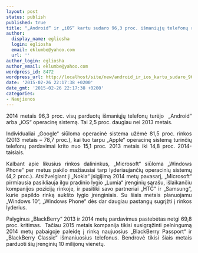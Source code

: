 ```yaml
---
layout: post
status: publish
published: true
title: "„Android“ ir „iOS“ kartu sudaro 96,3 proc. išmaniųjų telefonų rinkos"
author:
  display_name: egliosha
  login: egliosha
  email: eklumbe@yahoo.com
  url: ''
author_login: egliosha
author_email: eklumbe@yahoo.com
wordpress_id: 8472
wordpress_url: http://localhost/site/new/android_ir_ios_kartu_sudaro_963_proc_ismaniuju_telefonu_rinkos/
date: '2015-02-26 22:17:38 +0200'
date_gmt: '2015-02-26 22:17:38 +0200'
categories:
- Naujienos
---
```

<p style="text-align: justify;">
	2014 metais 96,3 proc. visų parduotų i&scaron;maniųjų telefonų turėjo &nbsp;&bdquo;Android&ldquo; arba &bdquo;iOS&ldquo; operacinę sistemą. Tai 2,5 proc. daugiau nei 2013 metais.</p>
<p style="text-align: justify;">
	Individualiai &bdquo;Google&ldquo; siūloma operacinė sistema užėmė 81,5 proc. rinkos (2013 metais &ndash; 78,7 proc.), kai tuo tarpu &bdquo;Apple&ldquo; operacinę sistemą turinčių telefonų pardavimai krito nuo 15,1 proc. 2013 metais iki 14,8 proc. 2014-taisiais.</p>
<p style="text-align: justify;">
	Kalbant apie likusius rinkos dalininkus, &bdquo;Microsoft&ldquo; siūloma &bdquo;Windows Phone&ldquo; per metus pakilo mažiausiai tarp lyderiaujančių operacinių sistemų (4,2 proc.). Atsižvelgiant į &bdquo;Nokia&ldquo; įsigijimą 2014 metų pavasarį, &bdquo;Microsoft&ldquo; pirmiausia pasikliauja ilgu pradinio lygio &bdquo;Lumia&ldquo; įrenginių sąra&scaron;u, i&scaron;laikančiu kompanijos poziciją rinkoje, ir pasitiki savo partneriai &bdquo;HTC&ldquo; ir &bdquo;Samsung&ldquo;, kurie papildo rinką auk&scaron;to lygio įrenginiais. Su &scaron;iais metais planuojamu &bdquo;Windows 10&ldquo;, &bdquo;Windows Phone&ldquo; dės dar daugiau pastangų sugrįžti į rinkos lyderius.</p>
<p style="text-align: justify;">
	Palyginus &bdquo;BlackBerry&ldquo; 2013 ir 2014 metų pardavimus pastebėtas netgi 69,8 proc. kritimas. &nbsp;Tačiau 2015 metais kompanija tikisi susigrąžinti pelningumą 2014 metų pabaigoje paleidę į rinką naujuosius &bdquo;BlackBerry Passport&ldquo; ir &bdquo;BlackBerry Classic&ldquo; i&scaron;maniuosius telefonus. Bendrovė tikisi &scaron;iais metais parduoti &scaron;ių įrenginių 10 milijonų vienetų.&nbsp;</p>
